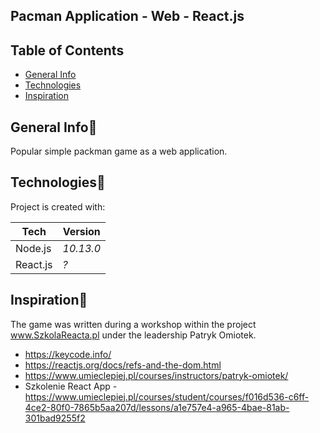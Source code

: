 ## Pacman Application - Web - React.js

## Table of Contents 
* [General Info](#general-info)
* [Technologies](#technologies)
* [Inspiration](#inspiration)

## General Info🎉
Popular simple packman game as a web application.

## Technologies🔧
Project is created with:

| Tech                                                    | Version                                  |
| ------------------------------------------------------- | ---------------------------------------- |
| Node.js                                                  | <i>10.13.0</i>   |
| React.js                                          | <i>?</i>    |




## Inspiration🔱
The game was written during a workshop within the project www.SzkolaReacta.pl under the leadership Patryk Omiotek.



- https://keycode.info/
- https://reactjs.org/docs/refs-and-the-dom.html
- https://www.umieclepiej.pl/courses/instructors/patryk-omiotek/
- Szkolenie React App - https://www.umieclepiej.pl/courses/student/courses/f016d536-c6ff-4ce2-80f0-7865b5aa207d/lessons/a1e757e4-a965-4bae-81ab-301bad9255f2
